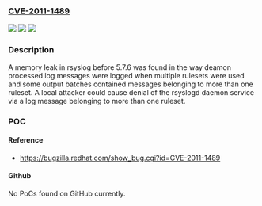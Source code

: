 ### [CVE-2011-1489](https://cve.mitre.org/cgi-bin/cvename.cgi?name=CVE-2011-1489)
![](https://img.shields.io/static/v1?label=Product&message=rsyslog&color=blue)
![](https://img.shields.io/static/v1?label=Version&message=before%205.7.6%20&color=brightgreen)
![](https://img.shields.io/static/v1?label=Vulnerability&message=Memory%20Leak&color=brightgreen)

### Description

A memory leak in rsyslog before 5.7.6 was found in the way deamon processed log messages were logged when multiple rulesets were used and some output batches contained messages belonging to more than one ruleset. A local attacker could cause denial of the rsyslogd daemon service via a log message belonging to more than one ruleset.

### POC

#### Reference
- https://bugzilla.redhat.com/show_bug.cgi?id=CVE-2011-1489

#### Github
No PoCs found on GitHub currently.

